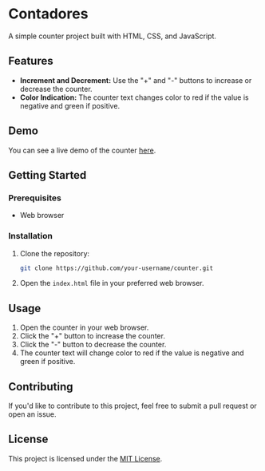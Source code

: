 # Contadores

A simple counter project built with HTML, CSS, and JavaScript.

## Features

- **Increment and Decrement:** Use the "+" and "-" buttons to increase or decrease the counter.
- **Color Indication:** The counter text changes color to red if the value is negative and green if positive.

## Demo

You can see a live demo of the counter [here](https://output.jsbin.com/cicegum).

## Getting Started

### Prerequisites

- Web browser

### Installation

1. Clone the repository:

    ```bash
    git clone https://github.com/your-username/counter.git
    ```

2. Open the `index.html` file in your preferred web browser.

## Usage

1. Open the counter in your web browser.
2. Click the "+" button to increase the counter.
3. Click the "-" button to decrease the counter.
4. The counter text will change color to red if the value is negative and green if positive.

## Contributing

If you'd like to contribute to this project, feel free to submit a pull request or open an issue.

## License

This project is licensed under the [MIT License](LICENSE).

